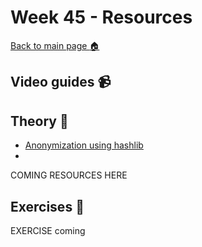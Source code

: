 # Week 45 - Resources

[Back to main page :house:](https://github.com/kokchun/Databehandling-21)

## Video guides :video_camera:


## Theory :book:

- [Anonymization using hashlib](https://towardsdatascience.com/anonymise-sensitive-data-in-a-pandas-dataframe-column-with-hashlib-8e7ef397d91f)
- 
COMING RESOURCES HERE

## Exercises :running:

EXERCISE coming